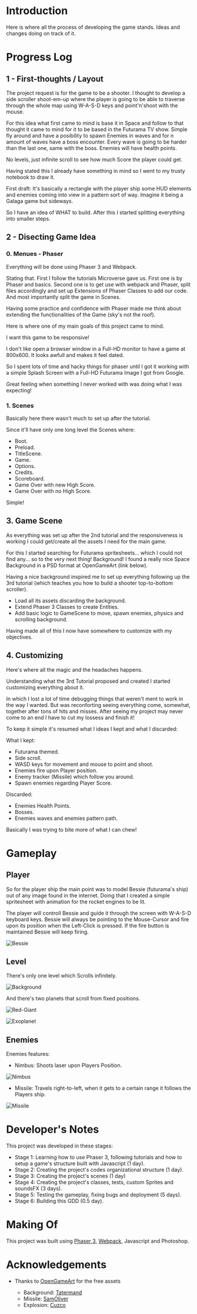# Introduction

Here is where all the process of developing the game stands. Ideas and changes doing on track of it.

# Progress Log

## 1 - First-thoughts / Layout

The project request is for the game to be a shooter. I thought to develop a side scroller shoot-em-up where the player is going to be able to traverse through the whole map using W-A-S-D keys and point'n'shoot with the mouse.

For this idea what first came to mind is base it in Space and follow to that thought it came to mind for it to be based in the Futurama TV show.
Simple fly around and have a posibility to spawn Enemies in waves and for n amount of waves have a boss encounter. Every wave is going to be harder than the last one, same with the boss. Enemies will have health points.

No levels, just infinite scroll to see how much Score the player could get.

Having stated this I already have something in mind so I went to my trusty notebook to draw it.

First draft: It's basically a rectangle with the player ship some HUD elements and enemies coming into view in a pattern sort of way.
Imagine it being a Galaga game but sideways.

So I have an idea of WHAT to build. After this I started splitting everything into smaller steps.

## 2 - Disecting Game Idea

### 0. Menues - Phaser

Everything will be done using Phaser 3 and Webpack.

Stating that. First I follow the tutorials Microverse gave us. First one is by Phaser and basics. Second one is to get use with webpack and Phaser, split files accordingly and set up Extensions of Phaser Classes to add our code.
And most importantly split the game in Scenes.

Having some practice and confidence with Phaser made me think about extending the functionalities of the Game (sky's not the roof).

Here is where one of my main goals of this project came to mind.

I want this game to be responsive!

I don't like open a browser window in a Full-HD monitor to have a game at 800x600. It looks awfull and makes it feel dated.

So I spent lots of time and hacky things for phaser until I got it working with a simple Splash Screen with a Full-HD Futurama Image I got from Google.

Great feeling when something I never worked with was doing what I was expecting!

### 1. Scenes

Basically here there wasn't much to set up after the tutorial.

Since it'll have only one long level the Scenes where:

- Boot.
- Preload.
- TitleScene.
- Game.
- Options.
- Credits.
- Scoreboard.
- Game Over with new High Score.
- Game Over with no High Score.

Simple!

## 3. Game Scene

As everything was set up after the 2nd tutorial and the responsiveness is working I could get/create all the assets I need for the main game.

For this I started searching for Futurama spritesheets... which I could not find any... so to the very next thing! Background!
I found a really nice Space Background in a PSD format at OpenGameArt (link below).

Having a nice background inspired me to set up everything following up the 3rd tutorial (which teaches you how to build a shooter top-to-bottom scroller).

- Load all its assets discarding the background.
- Extend Phaser 3 Classes to create Entities.
- Add basic logic to GameScene to move, spawn enemies, physics and scrolling background.

Having made all of this I now have somewhere to customize with my objectives.


## 4. Customizing

Here's where all the magic and the headaches happens.

Understanding what the 3rd Tutorial proposed and created I started customizing everything about it.

In which I lost a lot of time debugging things that weren't ment to work in the way I wanted. But was reconforting seeing everything come, somewhat, together after tons of hits and misses.
After seeing my project may never come to an end I have to cut my lossess and finish it!

To keep it simple it's resumed what I ideas I kept and what I discarded:

What I kept:
- Futurama themed.
- Side scroll.
- WASD keys for movement and mouse to point and shoot.
- Enemies fire upon Player position.
- Enemy tracker (Missile) which follow you around.
- Spawn enemies regarding Player Score.

Discarded:
- Enemies Health Points.
- Bosses.
- Enemies waves and enemies pattern path.

Basically I was trying to bite more of what I can chew!


# Gameplay

## Player

So for the player ship the main point was to model Bessie (futurama's ship) out of any image found in the internet.
Doing that I created a simple spritesheet with animation for the rocket engines to be lit.

The player will controll Bessie and guide it through the screen with W-A-S-D keyboard keys.
Bessie will always be pointing to the Mouse-Cursor and fire upon its position when the Left-Click is pressed.
If the fire button is maintained Bessie will keep firing.

![Bessie](../BessieGIF.gif)

## Level

There's only one level which Scrolls infinitely.

![Background](../star-bg.png)

And there's two planets that scroll from fixed positions.

![Red-Giant](../red-giant.png)

![Exoplanet](../Exoplanet.png)

## Enemies

Enemies features:

- Nimbus: Shoots laser upon Players Position.

![Nimbus](../NimbusGIF.gif)

- Missile: Travels right-to-left, when it gets to a certain range it follows the Players ship.

![Missile](../MissileGIF.gif)

# Developer's Notes

This project was developed in these stages:

- Stage 1: Learning how to use Phaser 3, following tutorials and how to setup a game's structure built with Javascript (1 day).
- Stage 2: Creating the project's codes organizational structure (1 day).
- Stage 3: Creating the project's scenes (1 day)
- Stage 4: Creating the project's classes, tests, custom Sprites and soundsFX (3 days).
- Stage 5: Testing the gameplay, fixing bugs and deployment (5 days).
- Stage 6: Building this GDD (0.5 day).

# Making Of

This project was built using [Phaser 3](https://phaser.io/phaser3), [Webpack](https://webpack.js.org/), Javascript and Photoshop.

# Acknowledgements

- Thanks to [OpenGameArt](https://opengameart.org/) for the free assets

  - Background: [Tatermand](opengameart.org/users/tatermand)
  - Missile: [SamOliver](https://opengameart.org/users/samoliver)
  - Explosion: [Cuzco](https://opengameart.org/users/cuzco)
